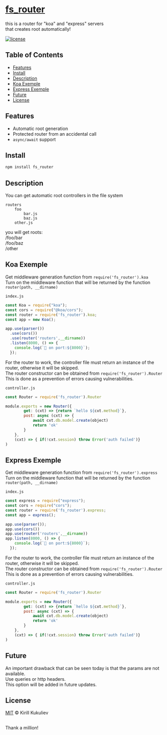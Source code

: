 
# [fs_router](https://github.com/keha12345/fs-router)

this is a router for "koa" and "express" servers  
that creates root automatically!

[![license](https://img.shields.io/github/license/koajs/router.svg)](LICENSE)


## Table of Contents

* [Features](#features)
* [Install](#install)
* [Description](#description)
* [Koa Exemple](#koa-exemple)
* [Express Exemple](#express-exemple)
* [Future](#future)
* [License](#license)


## Features

* Automatic root generation
* Protected router from an accidental call
* `async/await` support

## Install

```sh
npm install fs_router
```

## Description

You can get automatic root controllers in the file system

```
routers
    foo
        bar.js
        baz.js
    other.js
```
you will get roots:  
  /foo/bar  
  /foo/baz  
  /other  


## Koa Exemple
Get middleware generation function from ``require('fs_router').koa``  
Turn on the middleware function that will be returned by the function ``router(path, __dirname)``  

``index.js``
```index.js
const Koa = require("koa");
const cors = require("@koa/cors");
const router = require('fs_router').koa;
const app = new Koa();

app.use(parser())
  .use(cors())
  .use(router('routers',__dirname))
  .listen(8000, () => {
    console.log(`🚀 on port:${8000}`);
  });
```

For the router to work, the controller file must return an instance of the router, otherwise it will be skipped.  
The router constructor can be obtained from  ``require('fs_router').Router``  
This is done as a prevention of errors causing vulnerabilities. 


``controller.js``
```controller.js
const Router = require('fs_router').Router

module.exports = new Router({
        get: (cxt) => {return `hello ${cxt.method}`},
        post: async (cxt) => {
            await cxt.db.model.create(object)
            return 'ok'
        }
    },
    (cxt) => { if(!cxt.session) throw Error('auth failed')}
)
```

## Express Exemple
Get middleware generation function from ``require('fs_router').express``  
Turn on the middleware function that will be returned by the function ``router(path, __dirname)``  

``index.js``
```index.js
const express = require("express");
const cors = require("cors");
const router = require('fs_router').express;
const app = express();

app.use(parser());
app.use(cors())
app.use(router('routers',__dirname))
app.listen(8000, () => {
    console.log(`🚀 on port:${8000}`);
  });
```

For the router to work, the controller file must return an instance of the router, otherwise it will be skipped.  
The router constructor can be obtained from  ``require('fs_router').Router``  
This is done as a prevention of errors causing vulnerabilities. 


``controller.js``
```controller.js
const Router = require('fs_router').Router

module.exports = new Router({
        get: (cxt) => {return `hello ${cxt.method}`},
        post: async (cxt) => {
            await cxt.db.model.create(object)
            return 'ok'
        }
    },
    (cxt) => { if(!cxt.session) throw Error('auth failed')}
)
```


## Future

An important drawback that can be seen today is 
that the params are not available.  
Use queries or http headers.  
This option will be added in future updates.  

## License

[MIT](LICENSE) © Kirill Kukuliev


##

Thank a million!

